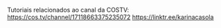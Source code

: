 Tutoriais relacionados ao canal da COSTV: https://cos.tv/channel/17118663375235072
https://linktr.ee/karinacasola
